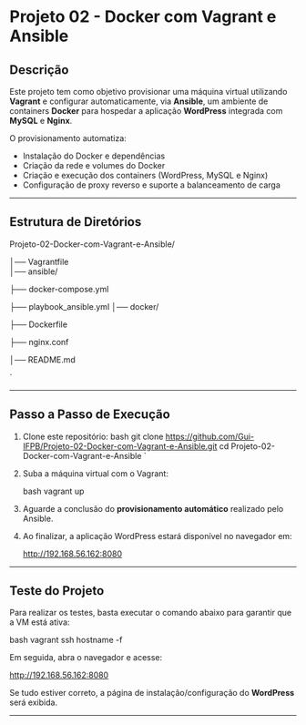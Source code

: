 # Projeto 02 - Docker com Vagrant e Ansible

## Descrição
Este projeto tem como objetivo provisionar uma máquina virtual utilizando **Vagrant** e configurar automaticamente, via **Ansible**, um ambiente de containers **Docker** para hospedar a aplicação **WordPress** integrada com **MySQL** e **Nginx**.

O provisionamento automatiza:
- Instalação do Docker e dependências
- Criação da rede e volumes do Docker
- Criação e execução dos containers (WordPress, MySQL e Nginx)
- Configuração de proxy reverso e suporte a balanceamento de carga

---

##  Estrutura de Diretórios


Projeto-02-Docker-com-Vagrant-e-Ansible/

│── Vagrantfile              
│── ansible/ 
   
   ├── docker-compose.yml
   
   ├── playbook_ansible.yml
│── docker/  
   
   ├── Dockerfile
   
   ├── nginx.conf               

│── README.md
             

`

---

## Passo a Passo de Execução

1. Clone este repositório:
   bash
   git clone https://github.com/Gui-IFPB/Projeto-02-Docker-com-Vagrant-e-Ansible.git
   cd Projeto-02-Docker-com-Vagrant-e-Ansible
`

2. Suba a máquina virtual com o Vagrant:

   bash
   vagrant up
   

3. Aguarde a conclusão do **provisionamento automático** realizado pelo Ansible.

4. Ao finalizar, a aplicação WordPress estará disponível no navegador em:

   
   http://192.168.56.162:8080
   

---

## Teste do Projeto

Para realizar os testes, basta executar o comando abaixo para garantir que a VM está ativa:

bash
vagrant ssh hostname -f


Em seguida, abra o navegador e acesse:


http://192.168.56.162:8080


Se tudo estiver correto, a página de instalação/configuração do **WordPress** será exibida.

---


